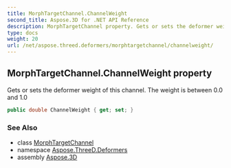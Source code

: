 ```yaml
---
title: MorphTargetChannel.ChannelWeight
second_title: Aspose.3D for .NET API Reference
description: MorphTargetChannel property. Gets or sets the deformer weight of this channel. The weight is between 0.0 and 1.0
type: docs
weight: 20
url: /net/aspose.threed.deformers/morphtargetchannel/channelweight/
---
```

## MorphTargetChannel.ChannelWeight property

Gets or sets the deformer weight of this channel. The weight is between 0.0 and 1.0

```csharp
public double ChannelWeight { get; set; }
```

### See Also

* class [MorphTargetChannel](../)
* namespace [Aspose.ThreeD.Deformers](../../morphtargetchannel/)
* assembly [Aspose.3D](../../../)


